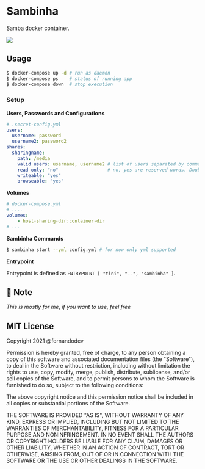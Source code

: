 Sambinha
==

Samba docker container.

![](https://www.pikpng.com/pngl/b/473-4732932_pandeiro-samba-png-clipart.png)

## Usage

```sh
$ docker-compose up -d # run as daemon
$ docker-compose ps    # status of running app
$ docker-compose down  # stop execution
```

### Setup

**Users, Passwords and Configurations**

```yaml
# .secret-config.yml
users:
  username: password
  username2: password2
shares:
  sharingname:
    path: /media
    valid users: username, username2 # list of users separated by comma
    read only: "no"                  # no, yes are reserved words. Double quote it.
    writeable: "yes"
    browseable: "yes"
```

**Volumes**

```yaml
# docker-compose.yml
# ....
volumes:
    - host-sharing-dir:container-dir
# ...
```

**Sambinha Commands**

```sh
$ sambinha start --yml config.yml # for now only yml supported
```

**Entrypoint**

Entrypoint is defined as `ENTRYPOINT [ "tini", "--", "sambinha" ]`.

## 📝 Note

_This is mostly for me, if you want to use, feel free_

## MIT License

Copyright 2021 @fernandodev

Permission is hereby granted, free of charge, to any person obtaining a copy of this software and associated documentation files (the "Software"), to deal in the Software without restriction, including without limitation the rights to use, copy, modify, merge, publish, distribute, sublicense, and/or sell copies of the Software, and to permit persons to whom the Software is furnished to do so, subject to the following conditions:

The above copyright notice and this permission notice shall be included in all copies or substantial portions of the Software.

THE SOFTWARE IS PROVIDED "AS IS", WITHOUT WARRANTY OF ANY KIND, EXPRESS OR IMPLIED, INCLUDING BUT NOT LIMITED TO THE WARRANTIES OF MERCHANTABILITY, FITNESS FOR A PARTICULAR PURPOSE AND NONINFRINGEMENT. IN NO EVENT SHALL THE AUTHORS OR COPYRIGHT HOLDERS BE LIABLE FOR ANY CLAIM, DAMAGES OR OTHER LIABILITY, WHETHER IN AN ACTION OF CONTRACT, TORT OR OTHERWISE, ARISING FROM, OUT OF OR IN CONNECTION WITH THE SOFTWARE OR THE USE OR OTHER DEALINGS IN THE SOFTWARE.
